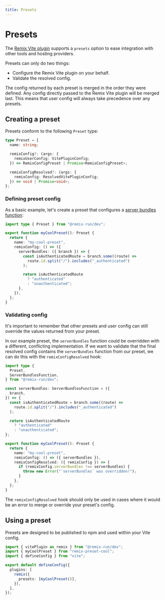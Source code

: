 ```yaml
---
title: Presets
---
```


# Presets

The [Remix Vite plugin][remix-vite] supports a `presets` option to ease integration with other tools and hosting providers.

Presets can only do two things:

- Configure the Remix Vite plugin on your behalf.
- Validate the resolved config.

The config returned by each preset is merged in the order they were defined. Any config directly passed to the Remix Vite plugin will be merged last. This means that user config will always take precedence over any presets.

## Creating a preset

Presets conform to the following `Preset` type:

```ts
type Preset = {
  name: string;

  remixConfig?: (args: {
    remixUserConfig: VitePluginConfig;
  }) => RemixConfigPreset | Promise<RemixConfigPreset>;

  remixConfigResolved?: (args: {
    remixConfig: ResolvedVitePluginConfig;
  }) => void | Promise<void>;
};
```

### Defining preset config

As a basic example, let's create a preset that configures a [server bundles function][server-bundles]:

```ts filename=my-cool-preset.ts
import type { Preset } from "@remix-run/dev";

export function myCoolPreset(): Preset {
  return {
    name: "my-cool-preset",
    remixConfig: () => ({
      serverBundles: ({ branch }) => {
        const isAuthenticatedRoute = branch.some((route) =>
          route.id.split("/").includes("_authenticated")
        );

        return isAuthenticatedRoute
          ? "authenticated"
          : "unauthenticated";
      },
    }),
  };
}
```

### Validating config

It's important to remember that other presets and user config can still override the values returned from your preset.

In our example preset, the `serverBundles` function could be overridden with a different, conflicting implementation. If we want to validate that the final resolved config contains the `serverBundles` function from our preset, we can do this with the `remixConfigResolved` hook:

```ts filename=my-cool-preset.ts lines=[22-26]
import type {
  Preset,
  ServerBundlesFunction,
} from "@remix-run/dev";

const serverBundles: ServerBundlesFunction = ({
  branch,
}) => {
  const isAuthenticatedRoute = branch.some((route) =>
    route.id.split("/").includes("_authenticated")
  );

  return isAuthenticatedRoute
    ? "authenticated"
    : "unauthenticated";
};

export function myCoolPreset(): Preset {
  return {
    name: "my-cool-preset",
    remixConfig: () => ({ serverBundles }),
    remixConfigResolved: ({ remixConfig }) => {
      if (remixConfig.serverBundles !== serverBundles) {
        throw new Error("`serverBundles` was overridden!");
      }
    },
  };
}
```

The `remixConfigResolved` hook should only be used in cases where it would be an error to merge or override your preset's config.

## Using a preset

Presets are designed to be published to npm and used within your Vite config.

```ts filename=vite.config.ts lines=[3,8]
import { vitePlugin as remix } from "@remix-run/dev";
import { myCoolPreset } from "remix-preset-cool";
import { defineConfig } from "vite";

export default defineConfig({
  plugins: [
    remix({
      presets: [myCoolPreset()],
    }),
  ],
});
```

[remix-vite]: ./vite
[server-bundles]: ./server-bundles
